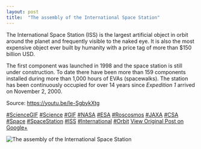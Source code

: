 ```yaml
---
layout: post
title:  "The assembly of the International Space Station"
---
```


The International Space Station (ISS) is the largest artificial object in orbit around the planet and frequently visible to the naked eye. It is also the most expensive object ever built by humanity with a price tag of more than $150 billion USD.  
  
The first component was launched in 1998 and the space station is still under construction. To date there have been more than 159 components installed during more than 1,000 hours of EVAs (spacewalks). The station has been continuously occupied for over 14 years since _Expedition 1_ arrived on November 2, 2000.   
  
Source: <https://youtu.be/Ie-SgbykXtg>  
  
[#ScienceGIF](https://plus.google.com/s/%23ScienceGIF/posts) [#Science](https://plus.google.com/s/%23Science/posts) [#GIF](https://plus.google.com/s/%23GIF/posts) [#NASA](https://plus.google.com/s/%23NASA/posts) [#ESA](https://plus.google.com/s/%23ESA/posts) [#Roscosmos](https://plus.google.com/s/%23Roscosmos/posts) [#JAXA](https://plus.google.com/s/%23JAXA/posts) [#CSA](https://plus.google.com/s/%23CSA/posts) [#Space](https://plus.google.com/s/%23Space/posts) [#SpaceStation](https://plus.google.com/s/%23SpaceStation/posts) [#ISS](https://plus.google.com/s/%23ISS/posts) [#International](https://plus.google.com/s/%23International/posts) [#Orbit](https://plus.google.com/s/%23Orbit/posts)
[View Original Post on Google+](https://plus.google.com/+ColinSullender/posts/NX4hQtwZ94V)

![The assembly of the International Space Station](https://i.imgur.com/26CvpkB.gif)
